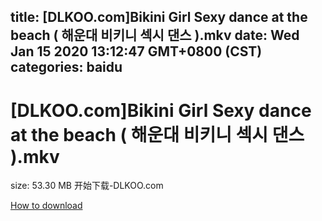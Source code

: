 
title: [DLKOO.com]Bikini Girl Sexy dance at the beach ( 해운대 비키니 섹시 댄스 ).mkv
date: Wed Jan 15 2020 13:12:47 GMT+0800 (CST)    
categories: baidu
---

# [DLKOO.com]Bikini Girl Sexy dance at the beach ( 해운대 비키니 섹시 댄스 ).mkv
size: 53.30 MB
 开始下载-DLKOO.com
 

[How to download](https://bpcam.bemobtrk.com/go/2ceec3aa-1ca2-46d6-b9ff-aaa5c184517c?jno=95)